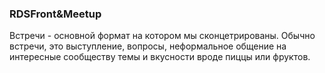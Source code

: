 ### RDSFront&Meetup
Встречи - основной формат на котором мы сконцетрированы. Обычно встречи, это выступление, вопросы, неформальное общение на интересные сообществу темы и вкусности вроде пиццы или фруктов.